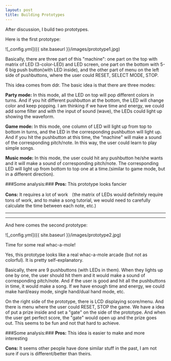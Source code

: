 ```yaml
---
layout: post
title: Building Prototypes
---
```


After discussion, I build two prototypes.

Here is the first prototype:

![_config.yml]({{ site.baseurl }}/images/prototype1.jpg)

Basically, there are three part of this "machine": one part on the top with matrix of LED (3-color-LED) and LED screen, one part on the bottom with 5-6 big push button(with LED inside), and the other part of menu on the left side of pushbuttons, where the user could RESET, SELECT MODE, STOP.

This idea comes from ddr. The basic idea is that there are three modes:

**Party mode:** In this mode, all the LED on top will pop different colors in turns. And if you hit different pushbutton at the bottom, the LED will change color and keep popping. I am thinking if we have time and energy, we could add some filter and with the input of sound (wave), the LEDs could light up showing the waveform.

**Game mode:** In this mode, one column of LED will light up from top to bottom in turns, and the LED in the corresponding pushbutton will light up. And if you hit the pushbutton at this time, the “machine" will make a sound of the corresponding pitch/note. In this way, the user could learn to play simple songs.

**Music mode:** In this mode, the user could hit any pushbutton he/she wants and it will make a sound of corresponding pitch/note. The corresponding LED will light up from bottom to top one at a time.(similar to game mode, but in a different direction).

###Some analysis:###
**Pros:** This prototype looks fancier

**Cons:** It requires a lot of work （the matrix of LEDs would definitely require tons of work, and to make a song tutorial, we would need to carefully calculate the time between each note, etc.)

---
***
And here comes the second prototype:

![_config.yml]({{ site.baseurl }}/images/prototype2.jpg)

Time for some real whac-a-mole!

Yes, this prototype looks like a real whac-a-mole arcade (but not as colorful). It is pretty self-explanatory. 

Basically, there are 9 pushbuttons (with LEDs in them). When they lights up one by one, the user should hit them and it would make a sound of corresponding pitch/note. And if the user is good and hit all the pushbuttons in time, it would make a song. If we have enough time and energy, we could make hard/easy mode, single hand/dual hand mode, etc.

On the right side of the prototype, there is LCD displaying score/menu. And there is menu where the user could RESET, STOP the game. We have a idea of put a prize inside and set a "gate" on the side of the prototype. And when the user get perfect score, the "gate" would open up and the prize goes out. This seems to be fun and not that hard to achieve.

###Some analysis:###
**Pros:** This idea is easier to make and more interesting

**Cons:** It seems other people have done similar stuff in the past, I am not sure if ours is different/better than theirs.